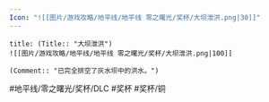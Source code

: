 ```yaml
---
Icon: "![[图片/游戏攻略/地平线/地平线 零之曙光/奖杯/大坝泄洪.png|30]]"
---
```

```ad-common-bronze-trophy
title: (Title:: "大坝泄洪")
![[图片/游戏攻略/地平线/地平线 零之曙光/奖杯/大坝泄洪.png|100]]

(Comment:: "已完全排空了灰水坝中的洪水。")
```

#地平线/零之曙光/奖杯/DLC #奖杯 #奖杯/铜
